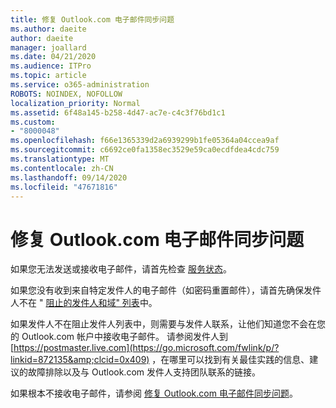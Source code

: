 ```yaml
---
title: 修复 Outlook.com 电子邮件同步问题
ms.author: daeite
author: daeite
manager: joallard
ms.date: 04/21/2020
ms.audience: ITPro
ms.topic: article
ms.service: o365-administration
ROBOTS: NOINDEX, NOFOLLOW
localization_priority: Normal
ms.assetid: 6f48a145-b258-4d47-ac7e-c4c3f76bd1c1
ms.custom:
- "8000048"
ms.openlocfilehash: f66e1365339d2a6939299b1fe05364a04ccea9af
ms.sourcegitcommit: c6692ce0fa1358ec3529e59ca0ecdfdea4cdc759
ms.translationtype: MT
ms.contentlocale: zh-CN
ms.lasthandoff: 09/14/2020
ms.locfileid: "47671816"
---
```

# <a name="fix-outlookcom-email-sync-issues"></a>修复 Outlook.com 电子邮件同步问题

如果您无法发送或接收电子邮件，请首先检查 [服务状态](https://go.microsoft.com/fwlink/p/?linkid=837482&amp;clcid=0x409)。
  
如果您没有收到来自特定发件人的电子邮件（如密码重置邮件），请首先确保发件人不在 " [阻止的发件人和域" 列表](https://outlook.live.com/mail/options/mail/junkEmail/blockedSendersAndDomains)中。
  
如果发件人不在阻止发件人列表中，则需要与发件人联系，让他们知道您不会在您的 Outlook.com 帐户中接收电子邮件。 请参阅发件人到 [https://postmaster.live.com](https://go.microsoft.com/fwlink/p/?linkid=872135&amp;clcid=0x409) ，在哪里可以找到有关最佳实践的信息、建议的故障排除以及与 Outlook.com 发件人支持团队联系的链接。
  
如果根本不接收电子邮件，请参阅 [修复 Outlook.com 电子邮件同步问题](https://support.office.com/article/d39e3341-8d79-4bf1-b3c7-ded602233642?wt.mc_id=Office_Outlook_com_Alchemy)。